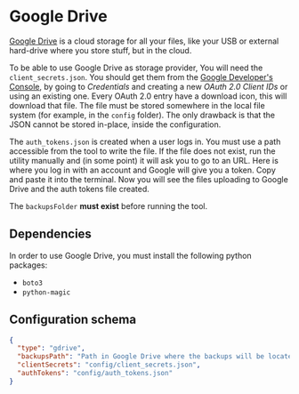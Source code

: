# Google Drive

[Google Drive][2] is a cloud storage for all your files, like your USB or external hard-drive where you store stuff, but in the cloud.

To be able to use Google Drive as storage provider, You will need the `client_secrets.json`. You should get them from the [Google Developer's Console][1], by going to _Credentials_ and creating a new _OAuth 2.0 Client IDs_ or using an existing one. Every OAuth 2.0 entry have a download icon, this will download that file. The file must be stored somewhere in the local file system (for example, in the `config` folder). The only drawback is that the JSON cannot be stored in-place, inside the configuration.

The `auth_tokens.json` is created when a user logs in. You must use a path accessible from the tool to write the file. If the file does not exist, run the utility manually and (in some point) it will ask you to go to an URL. Here is where you log in with an account and Google will give you a token. Copy and paste it into the terminal. Now you will see the files uploading to Google Drive and the auth tokens file created.

The `backupsFolder` **must exist** before running the tool.

## Dependencies

In order to use Google Drive, you must install the following python packages:

- `boto3`
- `python-magic`

## Configuration schema

```json
{
  "type": "gdrive",
  "backupsPath": "Path in Google Drive where the backups will be located",
  "clientSecrets": "config/client_secrets.json",
  "authTokens": "config/auth_tokens.json"
}
```

[1]: https://console.developers.google.com/apis/credentials
[2]: https://drive.google.com
